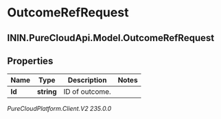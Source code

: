 # OutcomeRefRequest

## ININ.PureCloudApi.Model.OutcomeRefRequest

## Properties

|Name | Type | Description | Notes|
|------------ | ------------- | ------------- | -------------|
| **Id** | **string** | ID of outcome. | |



_PureCloudPlatform.Client.V2 235.0.0_
